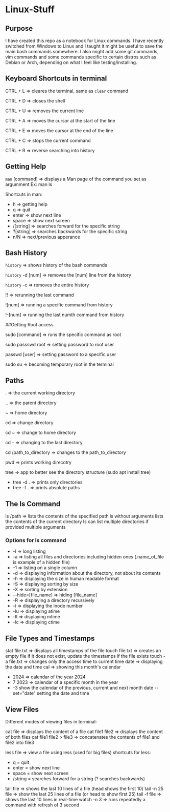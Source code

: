 # Linux-Stuff


## Purpose

I have created this repo as a notebook for Linux commands. I have recently switched from Windows to Linux and I taught it might be useful to save the main bash commands somewhere.
I also might add some git commands, vim commands and some commands specific to certain distros such as Debian or Arch, depending on what I feel like testing/installing.

## Keyboard Shortcuts in terminal

CTRL + L => cleares the terminal, same as `clear` command

CTRL + D => closes the shell

CTRL + U => removes the current line

CTRL + A => moves the cursor at the start of the line

CTRL + E => moves the cursor at the end of the line

CTRL + C => stops the current command

CTRL + R => reverse searching into history

## Getting Help

`man` [command] => displays a Man page of the command you set as argumment
Ex: man ls

Shortcuts in man:
  - h => getting help
  - q => quit
  - enter => show next line
  - space => show next screen
  - /[string] => searches forward for the specific string
  - ?[string] => searches backwards for the specific string
  - n/N => next/previous apperance

## Bash History

`history` => shows history of the bash commands

`history` -d [num] => removes the [num] line from the history

`history` -c => removes the entire history

!! => rerunning the last command

![num] => running a specific command from history

!-[num] => running the last numth command from history

##Getting Root access

sudo [command] => runs the specific command as root

sudo passswd root => setting password to root user

passwd [user] => setting password to a specific user

sudo su => becoming temporary root in the terminal

## Paths

. => the current working directory

.. => the parent directory

~ => home directory

cd => change directory

cd ~ => change to home directory

cd - => changing to the last directory

cd /path_to_directory => changes to the path_to_directory

pwd => prints working direcotry

tree => app to better see the directory structure (sudo apt install tree)
-  tree -d . => prints only directories
-  tree -f . => prints absolute paths

## The ls Command

ls /path => lists the contents of the specified path
ls without arguments lists the contents of the current directory
ls can list multiple directories if provided multiple arguments

### Options for ls command
- -l => long listing
- -a => listing all files and directories including hidden ones (.name_of_file is example of a hidden file)
- -1 => listing on a single column
- -d => displaying information about the directory, not about its contents
- -h => displaying the size in human readable format
- -S => displaying sorting by size
- -X => sorting by extension
- --hide=[file_name] => hiding [file_name]
- -R => displaying a directory recursively
- -i => displaying the inode number
- -lu => displaying atime
- -lt => displaying mtime
- -lc => displaying ctime


## File Types and Timestamps

stat file.txt => displays all timestamps of the file
touch file.txt => creates an empty file if it does not exist, update the timestamps if the file exists
touch -a file.txt => changes only the access time to current time
date => displaying the date and time
cal => showing this month's calendar
  - 2024 => calendar of the year 2024
  - 7 2023 => calendar of a specific month in the year
  - -3 show the calendar of the previous, current and next month
date --set="date" setting the date and time


## View Files

Different modes of viewing files in terminal:

cat file => displays the content of a file
cat file1 file2 => displays the content of both files
cat file1 file2 > file3 => concatenates the contents of file1 and file2 into file3

less file => view a file using less (used for big files)
shortcuts for less:
  - q = quit
  - enter = show next line
  - space = show next screen
  - /string = searches forward for a string (? searches backwards)

tail file => shows the last 10 lines of a file (head shows the first 10)
tail -n 25 file => show the last 25 lines of a file (or head to show first 25)
tail -f file => shows the last 10 lines in real-time
watch -n 3 => runs repeatedly a command with refresh of 3 second

